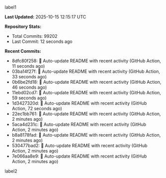 
label1 
<!-- ACTIVITY_START -->
**Last Updated:** 2025-10-15 12:15:17 UTC

**Repository Stats:**
- Total Commits: 99202
- Last Commit: 12 seconds ago

**Recent Commits:**
- 8dfc80f258: 🤖 Auto-update README with recent activity (GitHub Action, 11 seconds ago)
- 03ba14f27f: 🤖 Auto-update README with recent activity (GitHub Action, 33 seconds ago)
- 0b6be2fd18: 🤖 Auto-update README with recent activity (GitHub Action, 46 seconds ago)
- 11ebd02cd7: 🤖 Auto-update README with recent activity (GitHub Action, 59 seconds ago)
- 1d3427320d: 🤖 Auto-update README with recent activity (GitHub Action, 72 seconds ago)
- 22ec1bb761: 🤖 Auto-update README with recent activity (GitHub Action, 2 minutes ago)
- 5aca4d231c: 🤖 Auto-update README with recent activity (GitHub Action, 2 minutes ago)
- b8a8178fad: 🤖 Auto-update README with recent activity (GitHub Action, 2 minutes ago)
- 530477bad2: 🤖 Auto-update README with recent activity (GitHub Action, 2 minutes ago)
- 7e066aa8e9: 🤖 Auto-update README with recent activity (GitHub Action, 2 minutes ago)
<!-- ACTIVITY_END -->

label2
